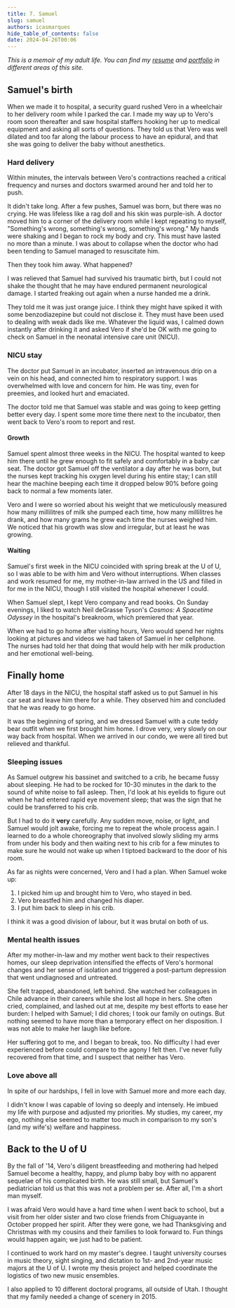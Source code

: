 ```yaml
---
title: 7. Samuel
slug: samuel
authors: icasmarques
hide_table_of_contents: false
date: 2024-04-26T00:06
---
```


*This is a memoir of my adult life. You can find my [resume](/docs/resume/intro) and [portfolio](/docs/portfolio/intro) in different areas of this site.* 

## Samuel's birth

When we made it to hospital, a security guard rushed Vero in a wheelchair to her delivery room while I parked the car. I made my way up to Vero's room soon thereafter and saw hospital staffers hooking her up to medical equipment and asking all sorts of questions. They told us that Vero was well dilated and too far along the labour process to have an epidural, and that she was going to deliver the baby without anesthetics.

### Hard delivery

Within minutes, the intervals between Vero's contractions reached a critical frequency and nurses and doctors swarmed around her and told her to push. 

It didn't take long. After a few pushes, Samuel was born, but there was no crying. He was lifeless like a rag doll and his skin was purple-ish. A doctor moved him to a corner of the delivery room while I kept repeating to myself, "Something's wrong, something's wrong, something's wrong." My hands were shaking and I began to rock my body and cry. This must have lasted no more than a minute. I was about to collapse when the doctor who had been tending to Samuel managed to resuscitate him.

Then they took him away. What happened?

I was relieved that Samuel had survived his traumatic birth, but I could not shake the thought that he may have endured permanent neurological damage. I started freaking out again when a nurse handed me a drink. 

They told me it was just orange juice. I think they might have spiked it with some benzodiazepine but could not disclose it. They must have been used to dealing with weak dads like me. Whatever the liquid was, I calmed down instantly after drinking it and asked Vero if she'd be OK with me going to check on Samuel in the neonatal intensive care unit (NICU).

### NICU stay

The doctor put Samuel in an incubator, inserted an intravenous drip on a vein on his head, and connected him to respiratory support. I was overwhelmed with love and concern for him. He was tiny, even for preemies, and looked hurt and emaciated. 

The doctor told me that Samuel was stable and was going to keep getting better every day. I spent some more time there next to the incubator, then went back to Vero's room to report and rest.

#### Growth  

Samuel spent almost three weeks in the NICU. The hospital wanted to keep him there until he grew enough to fit safely and comfortably in a baby car seat. The doctor got Samuel off the ventilator a day after he was born, but the nurses kept tracking his oxygen level during his entire stay; I can still hear the machine beeping each time it dropped below 90% before going back to normal a few moments later.

Vero and I were so worried about his weight that we meticulously measured how many millilitres of milk she pumped each time, how many millilitres he drank, and how many grams he grew each time the nurses weighed him. We noticed that his growth was slow and irregular, but at least he was growing.

#### Waiting

Samuel's first week in the NICU coincided with spring break at the U of U, so I was able to be with him and Vero without interruptions. When classes and work resumed for me, my mother-in-law arrived in the US and filled in for me in the NICU, though I still visited the hospital whenever I could. 

When Samuel slept, I kept Vero company and read books. On Sunday evenings, I liked to watch Neil deGrasse Tyson's *Cosmos: A Spacetime Odyssey* in the hospital's breakroom, which premiered that year.

When we had to go home after visiting hours, Vero would spend her nights looking at pictures and videos we had taken of Samuel in her cellphone. The nurses had told her that doing that would help with her milk production and her emotional well-being.

## Finally home

After 18 days in the NICU, the hospital staff asked us to put Samuel in his car seat and leave him there for a while. They observed him and concluded that he was ready to go home. 

It was the beginning of spring, and we dressed Samuel with a cute teddy bear outfit when we first brought him home. I drove very, very slowly on our way back from hospital. When we arrived in our condo, we were all tired but relieved and thankful.

### Sleeping issues

As Samuel outgrew his bassinet and switched to a crib, he became fussy about sleeping. He had to be rocked for 10-30 minutes in the dark to the sound of white noise to fall asleep. Then, I'd look at his eyelids to figure out when he had entered rapid eye movement sleep; that was the sign that he could be transferred to his crib.

But I had to do it **very** carefully. Any sudden move, noise, or light, and Samuel would jolt awake, forcing me to repeat the whole process again. I learned to do a whole choreography that involved slowly sliding my arms from under his body and then waiting next to his crib for a few minutes to make sure he would not wake up when I tiptoed backward to the door of his room.

As far as nights were concerned, Vero and I had a plan. When Samuel woke up: 

1. I picked him up and brought him to Vero, who stayed in bed.
1. Vero breastfed him and changed his diaper.
1. I put him back to sleep in his crib.

I think it was a good division of labour, but it was brutal on both of us. 

### Mental health issues

After my mother-in-law and my mother went back to their respectives homes, our sleep deprivation intensified the effects of Vero's hormonal changes and her sense of isolation and triggered a post-partum depression that went undiagnosed and untreated. 

She felt trapped, abandoned, left behind. She watched her colleagues in Chile advance in their careers while she lost all hope in hers. She often cried, complained, and lashed out at me, despite my best efforts to ease her burden: I helped with Samuel; I did chores; I took our family on outings. But nothing seemed to have more than a temporary effect on her disposition. I was not able to make her laugh like before.

Her suffering got to me, and I began to break, too. No difficulty I had ever experienced before could compare to the agony I felt then. I've never fully recovered from that time, and I suspect that neither has Vero.

### Love above all

In spite of our hardships, I fell in love with Samuel more and more each day. 

I didn't know I was capable of loving so deeply and intensely. He imbued my life with purpose and adjusted my priorities. My studies, my career, my ego, nothing else seemed to matter too much in comparison to my son's (and my wife's) welfare and happiness.

## Back to the U of U

By the fall of '14, Vero's diligent breastfeeding and mothering had helped Samuel become a healthy, happy, and plump baby boy with no apparent sequelae of his complicated birth. He was still small, but Samuel's pediatrician told us that this was not a problem per se. After all, I'm a short man myself.

I was afraid Vero would have a hard time when I went back to school, but a visit from her older sister and two close friends from Chiguayante in October propped her spirit. After they were gone, we had Thanksgiving and Christmas with my cousins and their families to look forward to. Fun things would happen again; we just had to be patient. 

I continued to work hard on my master's degree. I taught university courses in music theory, sight singing, and dictation to 1st- and 2nd-year music majors at the U of U. I wrote my thesis project and helped coordinate the logistics of two new music ensembles. 

I also applied to 10 different doctoral programs, all outside of Utah. I thought that my family needed a change of scenery in 2015.
